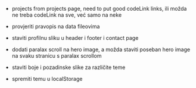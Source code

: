 -   projects from projects page, need to put good codeLink links, ili možda ne treba codeLink na sve, već samo na neke

-   provjeriti pravopis na data fileovima

-   staviti profilnu sliku u header i footer i contact page

-   dodati paralax scroll na hero image, a možda staviti poseban hero image na svaku stranicu s paralax scrollom

-   staviti boje i pozadinske slike za različite teme
-   spremiti temu u localStorage
